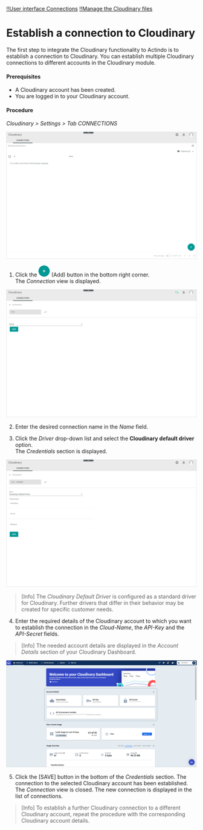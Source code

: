 [!!User interface Connections](../UserInterface/01a_Connections.md)
[!!Manage the Cloudinary files](../Operation/01_ManageCloudinaryFiles.md)


# Establish a connection to Cloudinary

The first step to integrate the Cloudinary functionality to Actindo is to establish a connection to Cloudinary. You can establish multiple Cloudinary connections to different accounts in the Cloudinary module.

#### Prerequisites

- A Cloudinary account has been created.
- You are logged in to your Cloudinary account.

#### Procedure

*Cloudinary > Settings > Tab CONNECTIONS*

![Connections](../../Assets/Screenshots/Cloudinary/Settings/Connections.png "[Connections]")

1. Click the ![Add](../../Assets/Icons/Plus01.png "[Add]") (Add) button in the bottom right corner.   
  The *Connection* view is displayed.

  ![Create connection](../../Assets/Screenshots/Cloudinary/Settings/CreateConnection.png "[Create connection]")

2. Enter the desired connection name in the *Name* field.

3. Click the *Driver* drop-down list and select the **Cloudinary default driver** option.   
  The *Credentials* section is displayed.

  ![Credentials](../../Assets/Screenshots/Cloudinary/Settings/Credentials.png "[Credentials]")

  > [Info] The *Cloudinary Default Driver* is configured as a standard driver for Cloudinary. Further drivers that differ in their behavior may be created for specific customer needs.

4. Enter the required details of the Cloudinary account to which you want to establish the connection in the *Cloud-Name*, the *API-Key* and the *API-Secret* fields.

  > [Info] The needed account details are displayed in the *Account Details* section of your Cloudinary Dashboard.

  ![Cloudinary dashboard](../../Assets/Screenshots/Cloudinary/Settings/CloudinaryDashboard.png "[Cloudinary dashboard]")


5.	Click the [SAVE] button in the bottom of the *Credentials* section.
  The connection to the selected Cloudinary account has been established. The *Connection* view is closed. The new connection is displayed in the list of connections.

> [Info] To establish a further Cloudinary connection to a different Cloudinary account, repeat the procedure with the corresponding Cloudinary account details.
